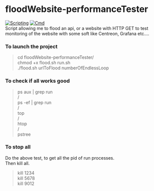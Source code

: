 # floodWebsite-performanceTester  
[![Scripting](https://img.shields.io/badge/scripting-bash-9cf.svg)](https://fr.wikibooks.org/wiki/Programmation_Bash/Scripts)
[![Cmd](https://img.shields.io/badge/cmd-curl-blue.svg)](https://www.it-connect.fr/curl-loutil-testeur-des-protocoles-divers/)  
Script allowing me to flood an api, or a website with HTTP GET to test monitoring of the website with some soft like Centreon, Grafana etc....

### To launch the project  
> cd floodWebsite-performanceTester/  
> chmod +x flood.sh run.sh  
> ./flood.sh urlToFlood numberOfEndlessLoop  

### To check if all works good  
> ps aux | grep run  
/  
> ps -ef | grep run  
/  
> top  
/  
> htop  
/  
> pstree  

### To stop all  
Do the above test, to get all the pid of run processes.   
Then kill all.  
> kill 1234  
> kill 5678  
> kill 9012  
